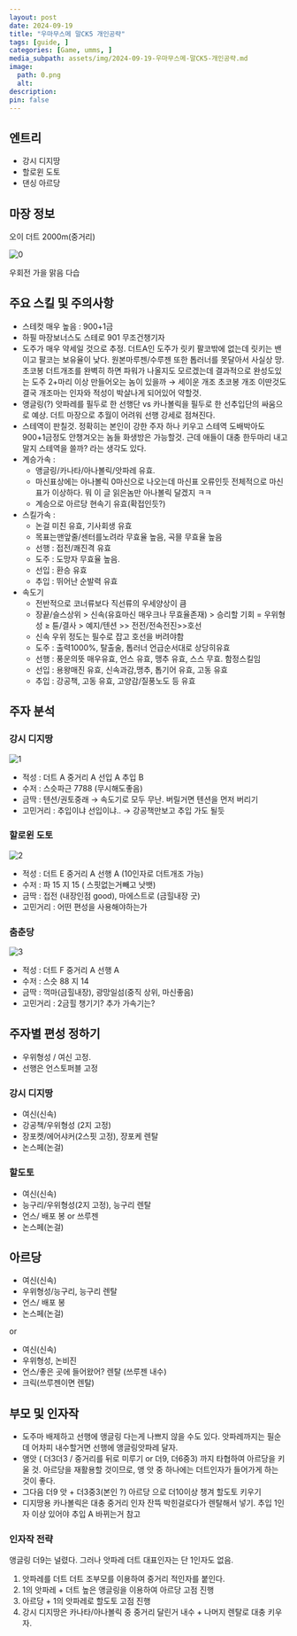 ```yaml
---
layout: post
date: 2024-09-19
title: "우마무스메 말CK5 개인공략"
tags: [guide, ]
categories: [Game, umms, ]
media_subpath: assets/img/2024-09-19-우마무스메-말CK5-개인공략.md
image:
  path: 0.png
  alt:  
description:  
pin: false
---
```



## 엔트리

- 강시 디지땅
- 할로윈 도토
- 댄싱 아르당

## 마장 정보


오이 더트 2000m(중거리)


![0](/0.png)


우회전 가을 맑음 다습


## 주요 스킬 및 주의사항

- 스테컷 매우 높음 : 900+1금
- 하필 마장보너스도 스테로 901 무조건챙기자
- 도주가 매우 약세일 것으로 추정. 더트A인 도주가 릿키 팔코밖에 없는데 릿키는 밴이고 팔코는 보유율이 낮다. 원본마루젠/수루젠 또한 톱러너를 못달아서 사실상 망. 초코봉 더트개조를 완벽히 하면 파워가 나올지도 모르겠는데 결과적으로 완성도있는 도주 2+마리 이상 만들어오는 놈이 있을까 → 세이운 개조 초코봉 개조 이딴것도 결국 개조마는 인자와 적성이 박살나게 되어있어 약할것.
- 앵글링(?) 앗파레를 필두로 한 선행단 vs 카나볼릭을 필두로 한 선추입단의 싸움으로 예상. 더트 마장으로 추월이 어려워 선행 강세로 점쳐진다.
- 스테역이 판칠것. 정확히는 본인이 강한 주자 하나 키우고 스테역 도배박아도 900+1금정도 안챙겨오는 놈들 화생방은 가능할것. 근데 애들이 대충 한두마리 내고말지 스테역을 쓸까? 라는 생각도 있다.
- 계승가속 :
	- 앵글링/카나타/아나볼릭/앗파레 유효.
	- 마신표상에는 아나볼릭 0마신으로 나오는데 마신표 오류인듯 전체적으로 마신표가 이상하다. 뭐 이 글 읽은놈만 아나볼릭 달겠지 ㅋㅋ
	- 계승으로 아르당 현속기 유효(확접인듯?)
- 스킬가속 :
	- 논걸 미친 유효, 기사회생 유효
	- 목표는맨앞줄/센터를노려라 무효율 높음, 곡믈 무효율 높음
	- 선행 : 접전/쾌진격 유효
	- 도주 : 도망자 무효율 높음.
	- 선입 : 환승 유효
	- 추입 : 뛰어난 순발력 유효
- 속도기
	- 전반적으로 코너류보다 직선류의 우세양상이 큼
	- 장끝/슬스상위 > 신속(유효마신 매우크나 무효율존재) > 승리할 기회 = 우위형성 ≥ 튠/결사 > 예지/텐션 >> 전전/전속전진>>호선
	- 신속 우위 정도는 필수로 잡고 호선을 버려야함
	- 도주 : 출력1000%, 탈출술, 톱러너 언급순서대로 상당히유효
	- 선행 : 풍운의뜻 매우유효, 언스 유효, 맹추 유효, 스스 무효. 함정스킬임
	- 선입 : 용왕매진 유효, 신속과감,맹추, 톱기어 유효, 고동 유효
	- 추입 : 강공책, 고동 유효, 고양감/질풍노도 등 유효

## 주자 분석


### 강시 디지땅


![1](/1.png)

- 적성 : 더트 A 중거리 A 선입 A 추입 B
- 수저 : 스슷파근 7788 (무시해도좋음)
- 금딱 : 텐션/권토중래 → 속도기로 모두 무난. 버릴거면 텐션을 먼저 버리기
- 고민거리 : 추입이냐 선입이냐.. → 강공책만보고 추입 가도 될듯

### 할로윈 도토


![2](/2.png)

- 적성 : 더트 E 중거리 A 선행 A (10인자로 더트개조 가능)
- 수저 : 파 15 지 15 ( 스핏없는거빼고 낫뱃)
- 금딱 : 접전 (내장인점 good), 마에스트로 (금힐내장 굿)
- 고민거리 : 어떤 편성을 사용해야하는가

### 춤춘당


![3](/3.png)

- 적성 : 더트 F 중거리 A 선행 A
- 수저 : 스슷 88 지 14
- 금딱 : 꺽마(금힐내장), 광망일섬(중직 상위, 마신좋음)
- 고민거리 : 2금힐 챙기기? 추가 가속기는?

## 주자별 편성 정하기

- 우위형성 / 여신 고정.
- 선행은 언스토퍼블 고정

### 강시 디지땅

- 여신(신속)
- 강공책/우위형성 (2지 고정)
- 장포켓/에어샤커(2스핏 고정), 쟝포케 렌탈
- 논스페(논걸)

### 할도토

- 여신(신속)
- 능구리/우위형성(2지 고정), 능구리 렌탈
- 언스/ 배포 봉 or 쓰루젠
- 논스페(논걸)

## 아르당

- 여신(신속)
- 우위형성/능구리, 능구리 렌탈
- 언스/ 배포 봉
- 논스페(논걸)

 or

- 여신(신속)
- 우위형성, 논비진
- 언스/좋은 곳에 들어왔어? 렌탈 (쓰루젠 내수)
- 크릭(쓰루젠이면 렌탈)

## 부모 및 인자작

- 도주마 배제하고 선행에 앵글링 다는게 나쁘지 않을 수도 있다. 앗파레까지는 필순데 어차피 내수할거면 선행에 앵글링앗파레 달자.
- 앵앗 ( 더3더3 / 중거리를 뒤로 미루기 or 더9, 더6중3) 까지 타협하여 아르당을 키울 것. 아르당을 재활용할 것이므로, 앵 앗 중 하나에는 더트인자가 들어가게 하는 것이 좋다.
- 그다음 더9 앗 + 더3중3(본인 ?) 아르당 으로 더10이상 챙겨 할도토 키우기
- 디지땅용 카나볼릭은 대충 중거리 인자 잔뜩 박힌걸로다가 렌탈해서 넣기. 추입 1인자 이상 있어야 추입 A 바뀌는거 참고

### 인자작 전략


앵글링 더9는 널렸다. 그러나 앗파레 더트 대표인자는 단 1인자도 없음.

1. 앗파레를 더트 더트 조부모를 이용하여 중거리 적인자를 붙인다.
2. 1의 앗파레 + 더트 높은 앵글링을 이용하여 아르당 고점 진행
3. 아르당 + 1의 앗파레로 할도토 고점 진행
4. 강시 디지땅은 카나타/아나볼릭 중 중거리 달린거 내수 + 나머지 렌탈로 대충 키우자.
